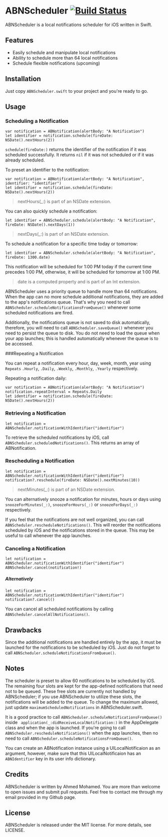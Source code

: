 # ABNScheduler [![Build Status](https://travis-ci.org/ahmdx/ABNScheduler.svg?branch=master)](https://travis-ci.org/ahmdx/ABNScheduler)

ABNScheduler is a local notifications scheduler for iOS written in Swift.

## Features

- Easily schedule and manipulate local notifications
- Ability to schedule more than 64 local notifications
- Schedule flexible notifications (upcoming)

## Installation

Just copy `ABNScheduler.swift` to your project and you're ready to go.

## Usage
### Scheduling a Notification
```
var notification = ABNotification(alertBody: "A Notification")
let identifier = notification.schedule(fireDate: NSDate().nextHours(2))
```

`schedule(fireDate:)` returns the identifier of the notification if it was scheduled successfully. It returns `nil` if it was not scheduled or if it was already scheduled.

To preset an identifier to the notification:
```
var notification = ABNotification(alertBody: "A Notification", identifier: "identifier")
let identifier = notification.schedule(fireDate: NSDate().nextHours(2))
```

>nextHours(_:) is part of an NSDate extension.

You can also quickly schedule a notification:
```
let identifier = ABNScheduler.schedule(alertBody: "A Notification", fireDate: NSDate().nextDays(1))
```

>nextDays(_:) is part of an NSDate extension.

To schedule a notification for a specific time today or tomorrow:
```
let identifier = ABNScheduler.schedule(alertBody: "A Notification", fireDate: 1300.date)
```
This notification will be scheduled for 1:00 PM today if the current time precedes 1:00 PM, otherwise, it will be scheduled for tomorrow at 1:00 PM.

> date is a computed property and is part of an Int extension.

ABNScheduler uses a priority queue to handle more than 64 notifications. When the app can no more schedule additional notifications, they are added to the app's notifications queue. That's why you need to call `ABNScheduler.scheduleNotificationsFromQueue()` whenever some scheduled notifications are fired.

Additionally, the notifications queue is not saved to disk automatically, therefore, you will need to call `ABNScheduler.saveQueue()` whenever you need to persist the queue to disk. You do not need to load the queue when your app launches; this is handled automatically whenever the queue is to be accessed.

###Repeating a Notification

You can repeat a notification every hour, day, week, month, year using `Repeats` `.Hourly`, `.Daily`, `.Weekly`, `.Monthly`, `.Yearly` respectively.

Repeating a notification daily:

```
var notification = ABNotification(alertBody: "A Notification")
notification.repeatInterval = Repeats.Daily
let identifier = notification.schedule(fireDate: NSDate().nextHours(2))
```

### Retrieving a Notification
```
let notification = ABNScheduler.notificationWithIdentifier("identifier")
```

To retrieve the scheduled notifications by iOS, call `ABNScheduler.scheduledNotifications()`. This returns an array of ABNotification.

### Rescheduling a Notification
```
let notification = ABNScheduler.notificationWithIdentifier("identifier")
notification?.reschedule(fireDate: NSDate().nextMinutes(10))
```
> nextMinutes(_:) is part of an NSDate extension.

You can alternatively snooze a notification for minutes, hours or days using
`snoozeForMinutes(_:)`, `snoozeForHours(_:)` or `snoozeForDays(_:)` respectively.

If you feel that the notifications are not well organized, you can call `ABNScheduler.rescheduleNotifications()`. This will reorder the notifications scheduled by iOS and the notifications stored in the queue. This may be useful to call whenever the app launches.

### Canceling a Notification
```
let notification = ABNScheduler.notificationWithIdentifier("identifier")
ABNScheduler.cancel(notification!)
```

##### Alternatively
```
let notification = ABNScheduler.notificationWithIdentifier("identifier")
notification?.cancel()
```

You can cancel all scheduled notifications by calling `ABNScheduler.cancelAllNotifications()`.

## Drawbacks
Since the additional notifications are handled entirely by the app, it must be launched for the notifications to be scheduled by iOS. Just do not forget to call `ABNScheduler.scheduleNotificationsFromQueue()`.

## Notes
The scheduler is preset to allow 60 notifications to be scheduled by iOS. The remaining four slots are kept for the app-defined notifications that need not to be queued. These free slots are currently not handled by ABNScheduler; if you use ABNScheduler to utilize these slots, the notifications will be added to the queue. To change the maximum allowed, just update `maximumScheduledNotifications` in ABNScheduler.swift.

It is a good practice to call `ABNScheduler.scheduleNotificationsFromQueue()` inside `
application(_:didReceiveLocalNotification:)` in the AppDelegate class and when the app is launched. If you're going to call `ABNScheduler.rescheduleNotifications()` when the app launches, then no need to call `ABNScheduler.scheduleNotificationsFromQueue()`.

You can create an ABNotification instance using a UILocalNotificaion as an argument, however, make sure that this UILocalNotificaion has an `ABNIdentifier` key in its user info dictionary.

## Credits
ABNScheduler is written by Ahmed Mohamed. You are more than welcome to open issues and submit pull requests. Feel free to contact me through my email provided in my Github page.

## License

ABNScheduler is  released under the MIT license. For more details, see LICENSE.
